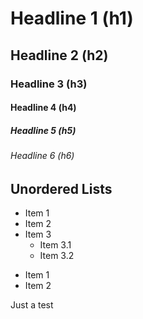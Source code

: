 # Headline 1 (h1)
## Headline 2 (h2)
### Headline 3 (h3)
#### Headline 4 (h4)
##### Headline 5 (h5)
###### Headline 6 (h6)


## Unordered Lists

* Item 1
* Item 2
* Item 3
  * Item 3.1
  * Item 3.2


- Item 1 
- Item 2


Just a test 
